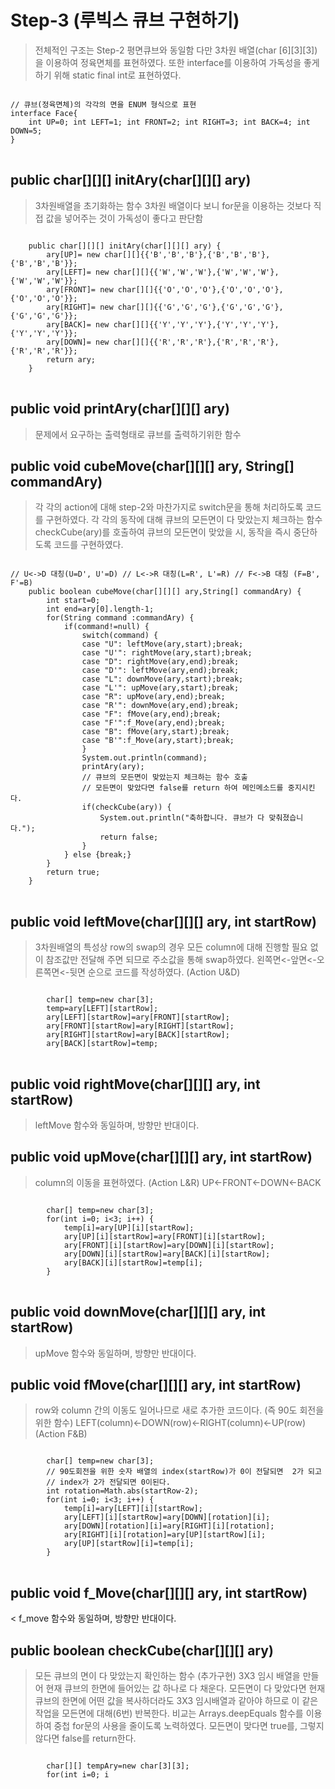 # Step-3 (루빅스 큐브 구현하기)
> 전체적인 구조는 Step-2 평면큐브와 동일함
> 다만 3차원 배열(char [6][3][3]) 을 이용하여 정육면체를 표현하였다.
> 또한 interface를 이용하여 가독성을 좋게하기 위해 static final int로 표현하였다.
<pre>
<code>
// 큐브(정육면체)의 각각의 면을 ENUM 형식으로 표현
interface Face{
	int UP=0; int LEFT=1; int FRONT=2; int RIGHT=3; int BACK=4; int DOWN=5;
}
</code>
</pre>
## public char[][][] initAry(char[][][] ary)
> 3차원배열을 초기화하는 함수
> 3차원 배열이다 보니 for문을 이용하는 것보다 직접 값을 넣어주는 것이 가독성이 좋다고 판단함
<pre>
<code>
	public char[][][] initAry(char[][][] ary) {
		ary[UP]= new char[][]{{'B','B','B'},{'B','B','B'},{'B','B','B'}};
		ary[LEFT]= new char[][]{{'W','W','W'},{'W','W','W'},{'W','W','W'}};
		ary[FRONT]= new char[][]{{'O','O','O'},{'O','O','O'},{'O','O','O'}};
		ary[RIGHT]= new char[][]{{'G','G','G'},{'G','G','G'},{'G','G','G'}};
		ary[BACK]= new char[][]{{'Y','Y','Y'},{'Y','Y','Y'},{'Y','Y','Y'}};
		ary[DOWN]= new char[][]{{'R','R','R'},{'R','R','R'},{'R','R','R'}};
		return ary;
	}
</code>
</pre>
## public void printAry(char[][][] ary)
> 문제에서 요구하는 출력형태로 큐브를 출력하기위한 함수
## public void cubeMove(char[][][] ary, String[] commandAry)
> 각 각의 action에 대해 step-2와 마찬가지로 switch문을 통해 처리하도록 코드를 구현하였다.
> 각 각의 동작에 대해 큐브의 모든면이 다 맞았는지 체크하는 함수 checkCube(ary)를 호출하여
> 큐브의 모든면이 맞았을 시, 동작을 즉시 중단하도록 코드를 구현하였다.
<pre>
<code>
// U<->D 대칭(U=D', U'=D) // L<->R 대칭(L=R', L'=R) // F<->B 대칭 (F=B', F'=B)
	public boolean cubeMove(char[][][] ary,String[] commandAry) {
		int start=0;
		int end=ary[0].length-1;
		for(String command :commandAry) {
			if(command!=null) {
				switch(command) {
				case "U": leftMove(ary,start);break;
				case "U'": rightMove(ary,start);break;
				case "D": rightMove(ary,end);break;
				case "D'": leftMove(ary,end);break;
				case "L": downMove(ary,start);break;
				case "L'": upMove(ary,start);break;
				case "R": upMove(ary,end);break;
				case "R'": downMove(ary,end);break;
				case "F": fMove(ary,end);break;
				case "F'":f_Move(ary,end);break;
				case "B": fMove(ary,start);break;
				case "B'":f_Move(ary,start);break;
				}
				System.out.println(command);
				printAry(ary);
				// 큐브의 모든면이 맞았는지 체크하는 함수 호출
				// 모든면이 맞았다면 false를 return 하여 메인메소드를 중지시킨다.
				if(checkCube(ary)) {
					System.out.println("축하합니다. 큐브가 다 맞춰졌습니다.");
					return false;
				}
			} else {break;}
		}
		return true;
	}
</code>
</pre>
## public void leftMove(char[][][] ary, int startRow)
> 3차원배열의 특성상 row의 swap의 경우 모든 column에 대해 진행할 필요 없이 참조값만 전달해 주면
> 되므로 주소값을 통해 swap하였다.
> 왼쪽면<-앞면<-오른쪽면<-뒷면 순으로 코드를 작성하였다. (Action U&D)
<pre>
<code>
		char[] temp=new char[3];
		temp=ary[LEFT][startRow];
		ary[LEFT][startRow]=ary[FRONT][startRow];
		ary[FRONT][startRow]=ary[RIGHT][startRow];
		ary[RIGHT][startRow]=ary[BACK][startRow];
		ary[BACK][startRow]=temp;
</code>
</pre>
## public void rightMove(char[][][] ary, int startRow)
> leftMove 함수와 동일하며, 방향만 반대이다.
## public void upMove(char[][][] ary, int startRow)
> column의 이동을 표현하였다. (Action L&R)
> UP<-FRONT<-DOWN<-BACK
<pre>
<code>
		char[] temp=new char[3];
		for(int i=0; i<3; i++) {
			temp[i]=ary[UP][i][startRow];
			ary[UP][i][startRow]=ary[FRONT][i][startRow];
			ary[FRONT][i][startRow]=ary[DOWN][i][startRow];
			ary[DOWN][i][startRow]=ary[BACK][i][startRow];
			ary[BACK][i][startRow]=temp[i];
		}
</code>
</pre>
## public void downMove(char[][][] ary, int startRow)
> upMove 함수와 동일하며, 방향만 반대이다.

## public void fMove(char[][][] ary, int startRow)
> row와 column 간의 이동도 일어나므로 새로 추가한 코드이다. (즉 90도 회전을 위한 함수)
> LEFT(column)<-DOWN(row)<-RIGHT(column)<-UP(row) (Action F&B)
<pre>
<code>
		char[] temp=new char[3];
		// 90도회전을 위한 숫자 배열의 index(startRow)가 0이 전달되면  2가 되고
		// index가 2가 전달되면 0이된다.
		int rotation=Math.abs(startRow-2);
		for(int i=0; i<3; i++) {
			temp[i]=ary[LEFT][i][startRow];
			ary[LEFT][i][startRow]=ary[DOWN][rotation][i];
			ary[DOWN][rotation][i]=ary[RIGHT][i][rotation];
			ary[RIGHT][i][rotation]=ary[UP][startRow][i];
			ary[UP][startRow][i]=temp[i];
		}
</code>
</pre>
## public void f_Move(char[][][] ary, int startRow)
< f_move 함수와 동일하며, 방향만 반대이다.
## public boolean checkCube(char[][][] ary)
> 모든 큐브의 면이 다 맞았는지 확인하는 함수 (추가구현)
> 3X3 임시 배열을 만들어 현재 큐브의 한면에 들어있는 값 하나로 다 채운다.
> 모든면이 다 맞았다면 현재 큐브의 한면에 어떤 값을 복사하더라도 3X3 임시배열과 같아야 하므로
> 이 같은 작업을 모든면에 대해(6번) 반복한다.
> 비교는 Arrays.deepEquals 함수를 이용하여 중첩 for문의 사용을 줄이도록 노력하였다.
> 모든면이 맞다면 true를, 그렇지 않다면 false를 return한다.
<pre>
<code>
		char[][] tempAry=new char[3][3];
		for(int i=0; i<ary.length; i++) {
			for(int j=0; j<tempAry.length; j++) {
				for(int k=0; k<tempAry.length; k++) {
					tempAry[j][k]=ary[i][0][0];
				}
			}
			if(!Arrays.deepEquals(tempAry, ary[i])) {
				return false;
			}
		}
		return true;
</code>
</pre>
